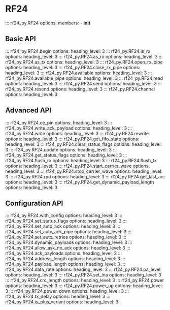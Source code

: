 # RF24

<!-- markdownlint-disable MD041 MD025 -->

::: rf24_py.RF24
    options:
        members:
            - __init__

## Basic API

::: rf24_py.RF24.begin
    options:
        heading_level: 3
::: rf24_py.RF24.is_rx
    options:
        heading_level: 3
::: rf24_py.RF24.as_rx
    options:
        heading_level: 3
::: rf24_py.RF24.as_tx
    options:
        heading_level: 3
::: rf24_py.RF24.open_rx_pipe
    options:
        heading_level: 3
::: rf24_py.RF24.close_rx_pipe
    options:
        heading_level: 3
::: rf24_py.RF24.available
    options:
        heading_level: 3
::: rf24_py.RF24.available_pipe
    options:
        heading_level: 3
::: rf24_py.RF24.read
    options:
        heading_level: 3
::: rf24_py.RF24.send
    options:
        heading_level: 3
::: rf24_py.RF24.resend
    options:
        heading_level: 3
::: rf24_py.RF24.channel
    options:
        heading_level: 3

## Advanced API

::: rf24_py.RF24.ce_pin
    options:
        heading_level: 3
::: rf24_py.RF24.write_ack_payload
    options:
        heading_level: 3
::: rf24_py.RF24.write
    options:
        heading_level: 3
::: rf24_py.RF24.rewrite
    options:
        heading_level: 3
::: rf24_py.RF24.get_fifo_state
    options:
        heading_level: 3
::: rf24_py.RF24.clear_status_flags
    options:
        heading_level: 3
::: rf24_py.RF24.update
    options:
        heading_level: 3
::: rf24_py.RF24.get_status_flags
    options:
        heading_level: 3
::: rf24_py.RF24.flush_rx
    options:
        heading_level: 3
::: rf24_py.RF24.flush_tx
    options:
        heading_level: 3
::: rf24_py.RF24.start_carrier_wave
    options:
        heading_level: 3
::: rf24_py.RF24.stop_carrier_wave
    options:
        heading_level: 3
::: rf24_py.RF24.rpd
    options:
        heading_level: 3
::: rf24_py.RF24.get_last_arc
    options:
        heading_level: 3
::: rf24_py.RF24.get_dynamic_payload_length
    options:
        heading_level: 3

## Configuration API

::: rf24_py.RF24.with_config
    options:
        heading_level: 3
::: rf24_py.RF24.set_status_flags
    options:
        heading_level: 3
::: rf24_py.RF24.set_auto_ack
    options:
        heading_level: 3
::: rf24_py.RF24.set_auto_ack_pipe
    options:
        heading_level: 3
::: rf24_py.RF24.set_auto_retries
    options:
        heading_level: 3
::: rf24_py.RF24.dynamic_payloads
    options:
        heading_level: 3
::: rf24_py.RF24.allow_ask_no_ack
    options:
        heading_level: 3
::: rf24_py.RF24.ack_payloads
    options:
        heading_level: 3
::: rf24_py.RF24.address_length
    options:
        heading_level: 3
::: rf24_py.RF24.payload_length
    options:
        heading_level: 3
::: rf24_py.RF24.data_rate
    options:
        heading_level: 3
::: rf24_py.RF24.pa_level
    options:
        heading_level: 3
::: rf24_py.RF24.set_lna
    options:
        heading_level: 3
::: rf24_py.RF24.crc_length
    options:
        heading_level: 3
::: rf24_py.RF24.power
    options:
        heading_level: 3
::: rf24_py.RF24.power_up
    options:
        heading_level: 3
::: rf24_py.RF24.power_down
    options:
        heading_level: 3
::: rf24_py.RF24.tx_delay
    options:
        heading_level: 3
::: rf24_py.RF24.is_plus_variant
    options:
        heading_level: 3

